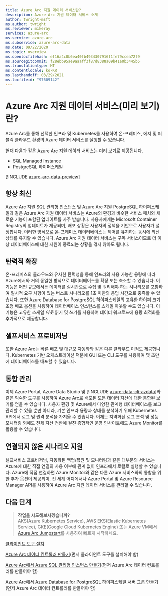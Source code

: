 ```yaml
---
title: Azure Arc 지원 데이터 서비스란?
description: Azure Arc 지원 데이터 서비스 소개
author: twright-msft
ms.author: twright
ms.reviewer: mikeray
services: azure-arc
ms.service: azure-arc
ms.subservice: azure-arc-data
ms.date: 09/22/2020
ms.topic: overview
ms.openlocfilehash: ef16a4c0b6ea40fb4934307916f1fe79ccea72f9
ms.sourcegitcommit: f28ebb95ae9aaaff3f87d8388a09b41e0b3445b5
ms.translationtype: HT
ms.contentlocale: ko-KR
ms.lasthandoff: 03/29/2021
ms.locfileid: "97609142"
---
```

# <a name="what-are-azure-arc-enabled-data-services-preview"></a>Azure Arc 지원 데이터 서비스(미리 보기)란?

Azure Arc를 통해 선택한 인프라 및 Kubernetes를 사용하여 온-프레미스, 에지 및 퍼블릭 클라우드 환경의 Azure 데이터 서비스를 실행할 수 있습니다.

현재 다음과 같은 Azure Arc 지원 데이터 서비스는 미리 보기로 제공됩니다.

- SQL Managed Instance
- PostgreSQL 하이퍼스케일

[!INCLUDE [azure-arc-data-preview](../../../includes/azure-arc-data-preview.md)]

## <a name="always-current"></a>항상 최신

Azure Arc 지원 SQL 관리형 인스턴스 및 Azure Arc 지원 PostgreSQL 하이퍼스케일과 같은 Azure Arc 지원 데이터 서비스는 Azure의 환경과 비슷한 서비스 패치와 새로운 기능이 포함된 업데이트를 자주 받습니다. 사용자에게는 Microsoft Container Registry의 업데이트가 제공되며, 배포 상황은 사용자의 정책을 기반으로 사용자가 설정합니다. 이러한 방식으로 온-프레미스 데이터베이스는 제어를 유지하는 동시에 최신 상태를 유지할 수 있습니다. Azure Arc 지원 데이터 서비스는 구독 서비스이므로 더 이상 데이터베이스에 대한 지원이 종료되는 상황을 겪지 않아도 됩니다.

## <a name="elastic-scale"></a>탄력적 확장

온-프레미스의 클라우드와 유사한 탄력성을 통해 인프라의 사용 가능한 용량에 따라 Azure에서와 거의 동일한 방식으로 데이터베이스를 확장 또는 축소할 수 있습니다. 이 기능은 어떤 규모에서든 데이터를 실시간으로 수집 및 쿼리해야 하는 시나리오를 포함하여 일시적 요구 사항이 있는 버스트 시나리오를 1초 미만의 응답 시간으로 충족할 수 있습니다. 또한 Azure Database for PostgreSQL 하이퍼스케일의 고유한 하이퍼 크기 조정 배포 옵션을 사용하여 데이터베이스 인스턴스를 스케일 아웃할 수도 있습니다. 이 기능은 고유한 스케일 *아웃* 읽기 및 쓰기를 사용하여 데이터 워크로드에 용량 최적화를 추가적으로 제공합니다.

## <a name="self-service-provisioning"></a>셀프서비스 프로비저닝

또한 Azure Arc는 빠른 배포 및 대규모 자동화와 같은 다른 클라우드 이점도 제공합니다. Kubernetes 기반 오케스트레이션 덕분에 GUI 또는 CLI 도구를 사용하여 몇 초만에 데이터베이스를 배포할 수 있습니다.

## <a name="unified-management"></a>통합 관리

이제 Azure Portal, Azure Data Studio 및 [!INCLUDE [azure-data-cli-azdata](../../../includes/azure-data-cli-azdata.md)]와 같은 익숙한 도구를 사용하여 Azure Arc로 배포된 모든 데이터 자산에 대한 통합된 보기를 얻을 수 있습니다. 사용자 환경 및 Azure에서 다양한 관계형 데이터베이스를 보고 관리할 수 있을 뿐만 아니라, 기본 인프라 용량과 상태를 분석하기 위해 Kubernetes API에서 로그 및 원격 분석을 가져올 수 있습니다. 이제는 지역화된 로그 분석 및 성능 모니터링 외에도 전체 자산 전반에 걸친 종합적인 운영 인사이트에도 Azure Monitor를 활용할 수 있습니다.

## <a name="disconnected-scenario-support"></a>연결되지 않은 시나리오 지원

셀프서비스 프로비저닝, 자동화된 백업/복원 및 모니터링과 같은 대부분의 서비스는 Azure에 대한 직접 연결의 사용 여부에 관계 없이 인프라에서 로컬로 실행할 수 있습니다. Azure에 직접 연결하면 Azure Monitor와 같은 다른 Azure 서비스와의 통합을 위한 추가 옵션이 제공되며, 전 세계 어디에서나 Azure Portal 및 Azure Resource Manager API를 사용하여 Azure Arc 지원 데이터 서비스를 관리할 수 있습니다.

## <a name="next-steps"></a>다음 단계

> **작업을 시도해보시겠습니까?**  
> AKS(Azure Kubernetes Service), AWS EKS(Elastic Kubernetes Service), GKE(Google Cloud Kubernetes Engine) 또는 Azure VM에서 [Azure Arc Jumpstart](https://azurearcjumpstart.io/azure_arc_jumpstart/azure_arc_data/)를 사용하여 빠르게 시작하세요.

[클라이언트 도구 설치](install-client-tools.md)

[Azure Arc 데이터 컨트롤러 만들기](create-data-controller.md)(먼저 클라이언트 도구를 설치해야 함)

[Azure Arc에서 Azure SQL 관리형 인스턴스 만들기](create-sql-managed-instance.md)(먼저 Azure Arc 데이터 컨트롤러를 만들어야 함)

[Azure Arc에서 Azure Database for PostgreSQL 하이퍼스케일 서버 그룹 만들기](create-postgresql-hyperscale-server-group.md)(먼저 Azure Arc 데이터 컨트롤러를 만들어야 함)
